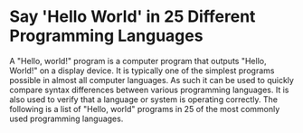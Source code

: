 # Say 'Hello World' in 25 Different Programming Languages

A "Hello, world!" program is a computer program that outputs "Hello, World!" on a display device. It is typically one of the simplest programs possible in almost all computer languages. As such it can be used to quickly compare syntax differences between various programming languages. It is also used to verify that a language or system is operating correctly. The following is a list of "Hello, world" programs in 25 of the most commonly used programming languages.

